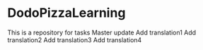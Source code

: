 # DodoPizzaLearning
This is a repository for tasks
Master update
Add translation1
Add translation2
Add translation3
Add translation4

